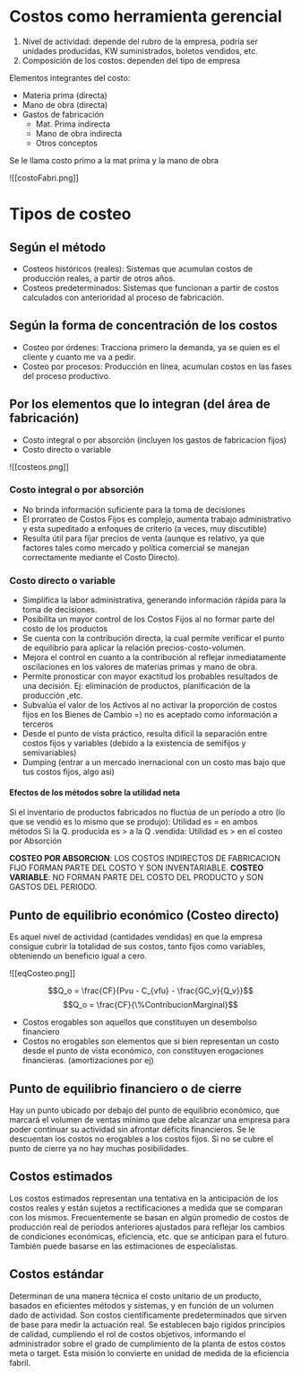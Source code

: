 # Costos como herramienta gerencial
1. Nivel de actividad: depende del rubro de la empresa, podría ser unidades producidas, KW suministrados, boletos vendidos, etc.
2. Composición de los costos: dependen del tipo de empresa

Elementos integrantes del costo:
- Materia prima (directa)
- Mano de obra (directa)
- Gastos de fabricación
	- Mat. Prima indirecta
	- Mano de obra indirecta
	- Otros conceptos

Se le llama costo primo a la mat prima y la mano de obra

![[costoFabri.png]]

# Tipos de costeo
## Según el método
- Costeos históricos (reales): Sistemas que acumulan costos de producción reales, a partir de otros años.
- Costeos predeterminados: Sistemas que funcionan a partir de costos calculados con anterioridad al proceso de fabricación.

## Según la forma de concentración de los costos
- Costeo por órdenes: Tracciona primero la demanda, ya se quien es el cliente y cuanto me va a pedir.
- Costeo por procesos: Producción en línea, acumulan costos en las fases del proceso productivo.

## Por los elementos que lo integran (del área de fabricación)
- Costo integral o por absorción (incluyen los gastos de fabricacion fijos)
- Costo directo o variable

![[costeos.png]]

### Costo integral o por absorción
- No brinda información suficiente para la toma de decisiones 
- El prorrateo de Costos Fijos es complejo, aumenta trabajo administrativo y esta supeditado a enfoques de criterio (a veces, muy discutible) 
- Resulta útil para fijar precios de venta (aunque es relativo, ya que factores tales como mercado y política comercial se manejan correctamente mediante el Costo Directo).

### Costo directo o variable
- Simplifica la labor administrativa, generando información rápida para la toma de decisiones. 
- Posibilita un mayor control de los Costos Fijos al no formar parte del costo de los productos
- Se cuenta con la contribución directa, la cual permite verificar el punto de equilibrio para aplicar la relación precios-costo-volumen. 
- Mejora el control en cuanto a la contribución al reflejar inmediatamente oscilaciones en los valores de materias primas y mano de obra.
- Permite pronosticar con mayor exactitud los probables resultados de una decisión. Ej: eliminación de productos, planificación de la producción ,etc. 
- Subvalúa el valor de los Activos al no activar la proporción de costos fijos en los Bienes de Cambio =) no es aceptado como información a terceros 
- Desde el punto de vista práctico, resulta difícil la separación entre costos fijos y variables (debido a la existencia de semifijos y semivariables)
- Dumping (entrar a un mercado inernacional con un costo mas bajo que tus costos fijos, algo asi)

#### Efectos de los métodos sobre la utilidad neta
Si el inventario de productos fabricados no fluctúa de un período a otro (lo que se vendió es lo mismo que se produjo): 
Utilidad es = en ambos métodos
Si la Q. producida es > a la Q .vendida:
Utilidad es > en el costeo por Absorción 

**COSTEO POR ABSORCION**: LOS COSTOS INDIRECTOS DE FABRICACION FIJO FORMAN PARTE DEL COSTO Y SON INVENTARIABLE. 
**COSTEO VARIABLE**: NO FORMAN PARTE DEL COSTO DEL PRODUCTO y SON GASTOS DEL PERIODO.

## Punto de equilibrio económico (Costeo directo)
Es aquel nivel de actividad (cantidades vendidas) en que la empresa consigue cubrir la totalidad de sus costos, tanto fijos como variables, obteniendo un beneficio igual a cero.

![[eqCosteo.png]]

$$Q_o = \frac{CF}{Pvu - C_{vfu} - \frac{GC_v}{Q_v}}$$
$$Q_o = \frac{CF}{\%ContribucionMarginal}$$

- Costos erogables son aquellos que constituyen un desembolso financiero
- Costos no erogables son elementos que si bien representan un costo desde el punto de vista económico, con constituyen erogaciones financieras. (amortizaciones por ej)

## Punto de equilibrio financiero o de cierre
Hay un punto ubicado por debajo del punto de equilibrio económico, que marcará el volumen de ventas mínimo que debe alcanzar una empresa para poder continuar su actividad sin afrontar déficits financieros. Se le descuentan los costos no erogables a los costos fijos. Si no se cubre el punto de cierre ya no hay muchas posibilidades.

## Costos estimados
Los costos estimados representan una tentativa en la anticipación de los costos reales y están sujetos a rectificaciones a medida que se comparan con los mismos. Frecuentemente se basan en algún promedio de costos de producción real de períodos anteriores ajustados para reflejar los cambios de condiciones económicas, eficiencia, etc. que se anticipan para el futuro. También puede basarse en las estimaciones de especialistas.

## Costos estándar
Determinan de una manera técnica el costo unitario de un producto, basados en eficientes métodos y sistemas, y en función de un volumen dado de actividad. Son costos científicamente predeterminados que sirven de base para medir la actuación real. Se establecen bajo rígidos principios de calidad, cumpliendo el rol de costos objetivos, informando el administrador sobre el grado de cumplimiento de la planta de estos costos meta o target. Esta misión lo convierte en unidad de medida de la eficiencia fabril.

